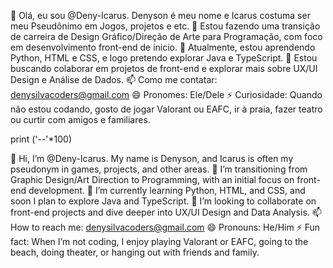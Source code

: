 👋 Olá, eu sou @Deny-Icarus. Denyson é meu nome e Icarus costuma ser meu Pseudônimo em Jogos, projetos e etc.
👀 Estou fazendo uma transição de carreira de Design Gráfico/Direção de Arte para Programação, com foco em desenvolvimento front-end de inicio.
🌱 Atualmente, estou aprendendo Python, HTML e CSS, e logo pretendo explorar Java e TypeScript.
💞️ Estou buscando colaborar em projetos de front-end e explorar mais sobre UX/UI Design e Análise de Dados.
📫 Como me contatar: denysilvacoders@gmail.com
😄 Pronomes: Ele/Dele
⚡ Curiosidade: Quando não estou codando, gosto de jogar Valorant ou EAFC, ir à praia, fazer teatro ou curtir com amigos e familiares.

print ('--'*100)

👋 Hi, I’m @Deny-Icarus. My name is Denyson, and Icarus is often my pseudonym in games, projects, and other areas.
👀 I’m transitioning from Graphic Design/Art Direction to Programming, with an initial focus on front-end development.
🌱 I’m currently learning Python, HTML, and CSS, and soon I plan to explore Java and TypeScript.
💞️ I’m looking to collaborate on front-end projects and dive deeper into UX/UI Design and Data Analysis.
📫 How to reach me: denysilvacoders@gmail.com
😄 Pronouns: He/Him
⚡ Fun fact: When I’m not coding, I enjoy playing Valorant or EAFC, going to the beach, doing theater, or hanging out with friends and family.

<a href="//imgur.com/a/Jt3yx0l"> </a>
